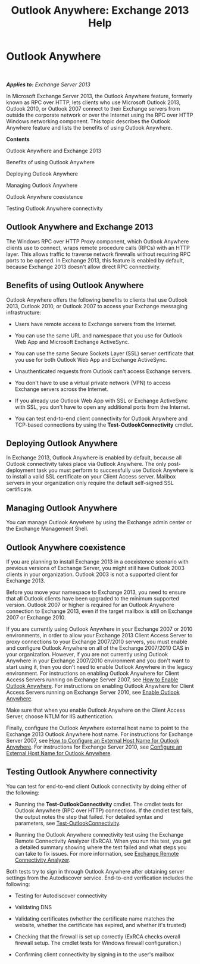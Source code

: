 ﻿---
title: 'Outlook Anywhere: Exchange 2013 Help'
TOCTitle: Outlook Anywhere
ms:assetid: 9026d461-ec6a-4ef5-ba9d-de33030858f3
ms:mtpsurl: https://technet.microsoft.com/en-us/library/Bb123741(v=EXCHG.150)
ms:contentKeyID: 48385337
ms.date: 12/09/2016
mtps_version: v=EXCHG.150
---

# Outlook Anywhere

 

_**Applies to:** Exchange Server 2013_


In Microsoft Exchange Server 2013, the Outlook Anywhere feature, formerly known as RPC over HTTP, lets clients who use Microsoft Outlook 2013, Outlook 2010, or Outlook 2007 connect to their Exchange servers from outside the corporate network or over the Internet using the RPC over HTTP Windows networking component. This topic describes the Outlook Anywhere feature and lists the benefits of using Outlook Anywhere.

**Contents**

Outlook Anywhere and Exchange 2013

Benefits of using Outlook Anywhere

Deploying Outlook Anywhere

Managing Outlook Anywhere

Outlook Anywhere coexistence

Testing Outlook Anywhere connectivity

## Outlook Anywhere and Exchange 2013

The Windows RPC over HTTP Proxy component, which Outlook Anywhere clients use to connect, wraps remote procedure calls (RPCs) with an HTTP layer. This allows traffic to traverse network firewalls without requiring RPC ports to be opened. In Exchange 2013, this feature is enabled by default, because Exchange 2013 doesn't allow direct RPC connectivity.

## Benefits of using Outlook Anywhere

Outlook Anywhere offers the following benefits to clients that use Outlook 2013, Outlook 2010, or Outlook 2007 to access your Exchange messaging infrastructure:

  - Users have remote access to Exchange servers from the Internet.

  - You can use the same URL and namespace that you use for Outlook Web App and Microsoft Exchange ActiveSync.

  - You can use the same Secure Sockets Layer (SSL) server certificate that you use for both Outlook Web App and Exchange ActiveSync.

  - Unauthenticated requests from Outlook can't access Exchange servers.

  - You don't have to use a virtual private network (VPN) to access Exchange servers across the Internet.

  - If you already use Outlook Web App with SSL or Exchange ActiveSync with SSL, you don't have to open any additional ports from the Internet.

  - You can test end-to-end client connectivity for Outlook Anywhere and TCP-based connections by using the **Test-OutlookConnectivity** cmdlet.

## Deploying Outlook Anywhere

In Exchange 2013, Outlook Anywhere is enabled by default, because all Outlook connectivity takes place via Outlook Anywhere. The only post-deployment task you must perform to successfully use Outlook Anywhere is to install a valid SSL certificate on your Client Access server. Mailbox servers in your organization only require the default self-signed SSL certificate.

## Managing Outlook Anywhere

You can manage Outlook Anywhere by using the Exchange admin center or the Exchange Management Shell.

## Outlook Anywhere coexistence

If you are planning to install Exchange 2013 in a coexistence scenario with previous versions of Exchange Server, you might still have Outlook 2003 clients in your organization. Outlook 2003 is not a supported client for Exchange 2013.

Before you move your namespace to Exchange 2013, you need to ensure that all Outlook clients have been upgraded to the minimum supported version. Outlook 2007 or higher is required for an Outlook Anywhere connection to Exchange 2013, even if the target mailbox is still on Exchange 2007 or Exchange 2010.

If you are currently using Outlook Anywhere in your Exchange 2007 or 2010 environments, in order to allow your Exchange 2013 Client Access Server to proxy connections to your Exchange 2007/2010 servers, you must enable and configure Outlook Anywhere on all of the Exchange 2007/2010 CAS in your organization. However, if you are not currently using Outlook Anywhere in your Exchange 2007/2010 environment and you don't want to start using it, then you don't need to enable Outlook Anywhere in the legacy environment. For instructions on enabling Outlook Anywhere for Client Access Servers running on Exchange Server 2007, see [How to Enable Outlook Anywhere](https://go.microsoft.com/fwlink/p/?linkid=510497). For instructions on enabling Outlook Anywhere for Client Access Servers running on Exchange Server 2010, see [Enable Outlook Anywhere](https://go.microsoft.com/fwlink/p/?linkid=510502).

Make sure that when you enable Outlook Anywhere on the Client Access Server, choose NTLM for IIS authentication.

Finally, configure the Outlook Anywhere external host name to point to the Exchange 2013 Outlook Anywhere host name. For instructions for Exchange Server 2007, see [How to Configure an External Host Name for Outlook Anywhere](https://go.microsoft.com/fwlink/p/?linkid=510530). For instructions for Exchange Server 2010, see [Configure an External Host Name for Outlook Anywhere](https://go.microsoft.com/fwlink/p/?linkid=510531).

## Testing Outlook Anywhere connectivity

You can test for end-to-end client Outlook connectivity by doing either of the following:

  - Running the **Test-OutlookConnectivity** cmdlet. The cmdlet tests for Outlook Anywhere (RPC over HTTP) connections. If the cmdlet test fails, the output notes the step that failed. For detailed syntax and parameters, see [Test-OutlookConnectivity](https://technet.microsoft.com/en-us/library/dd638082\(v=exchg.150\)).

  - Running the Outlook Anywhere connectivity test using the Exchange Remote Connectivity Analyzer (ExRCA). When you run this test, you get a detailed summary showing where the test failed and what steps you can take to fix issues. For more information, see [Exchange Remote Connectivity Analyzer](exchange-remote-connectivity-analyzer-exchange-2013-help.md).

Both tests try to sign in through Outlook Anywhere after obtaining server settings from the Autodiscover service. End-to-end verification includes the following:

  - Testing for Autodiscover connectivity

  - Validating DNS

  - Validating certificates (whether the certificate name matches the website, whether the certificate has expired, and whether it's trusted)

  - Checking that the firewall is set up correctly (ExRCA checks overall firewall setup. The cmdlet tests for Windows firewall configuration.)

  - Confirming client connectivity by signing in to the user's mailbox

